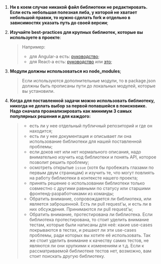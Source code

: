 1. **Ни в коем случае никакой файл библиотеки не редактировать. Если есть небольшая полезная либа, у которой не хватает небольшой правки, то нужно сделать fork и отдельно в зависимостях указать путь до своей версии**;

2. **Изучайте best-practices для крупных библиотек, которые вы используете в проекте**:
    >Например:
    > * для Angular-а есть: [руководство](https://github.com/mgechev/angularjs-style-guide/blob/master/README-ru-ru.md);
    > * для React-а есть: [руководство](https://github.com/airbnb/javascript/tree/master/react) или [это](https://medium.com/lexical-labs-engineering/redux-best-practices-64d59775802e);

3. **Модули должны использоваться из node_modules**;
    > Если используются дополнительные модули, то в package.json должны быть прописаны пути до локальных модулей, которые вы установили.

4. **Когда для поставленной задачи можно использовать библиотеку, никогда не делать выбор за первой попавшейся в поисковике. Надо сначала проанализировать как минимум 3 самых популярных решения и для каждого:**
    > * есть ли у нее отдельный публичный репозиторий и где он находится;
    > * есть ли у нее документация и описывает ли она использование библиотеки для нашей поставленной проблемы;
    > * если доков нет или нет нормального описания, надо внимательно изучить код библиотеки и понять API, которое позволит решить проблему;
    > * осмотреть открытые `issue` (хотя бы пробежать глазами по первым двум страницам) и изучить те, что могут повлиять на работу библиотеки в контексте нашего проекта;
    > * принять решение о использовании библиотеки только совместно с другими равными по статусу или старшими фронтенд-разработчиками из команды;
    > * Обратить внимание, сопровождается ли библиотека, или является заброшенной. Есть ли pull request'ы, и есть ли в них обсуждения. Принимаются ли pull request'ы;
    > * Обратить внимание, протестирована ли библиотека. Если библиотека протестирована, то стоит уделить внимание тестам, которые были написаны для неё: какие use-cases покрываются в тестах, и решают ли эти use-cases проблемы, ради которых вы хотите её использовать. Так же стоит уделить внимание к качеству самих тестов, не являются ли они хрупкими к изменениям и т.д. Если к рассматриваемой библиотеке тестов нет, возможно, вам стоит поискать другую библиотеку.